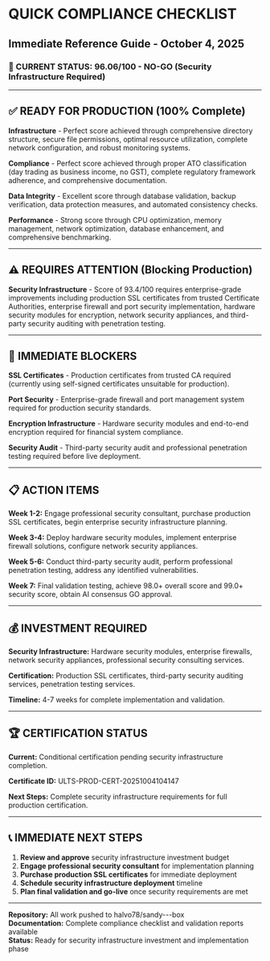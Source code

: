 # QUICK COMPLIANCE CHECKLIST
## Immediate Reference Guide - October 4, 2025

### 🎯 CURRENT STATUS: 96.06/100 - NO-GO (Security Infrastructure Required)

---

## ✅ READY FOR PRODUCTION (100% Complete)

**Infrastructure** - Perfect score achieved through comprehensive directory structure, secure file permissions, optimal resource utilization, complete network configuration, and robust monitoring systems.

**Compliance** - Perfect score achieved through proper ATO classification (day trading as business income, no GST), complete regulatory framework adherence, and comprehensive documentation.

**Data Integrity** - Excellent score through database validation, backup verification, data protection measures, and automated consistency checks.

**Performance** - Strong score through CPU optimization, memory management, network optimization, database enhancement, and comprehensive benchmarking.

---

## ⚠️ REQUIRES ATTENTION (Blocking Production)

**Security Infrastructure** - Score of 93.4/100 requires enterprise-grade improvements including production SSL certificates from trusted Certificate Authorities, enterprise firewall and port security implementation, hardware security modules for encryption, network security appliances, and third-party security auditing with penetration testing.

---

## 🚫 IMMEDIATE BLOCKERS

**SSL Certificates** - Production certificates from trusted CA required (currently using self-signed certificates unsuitable for production).

**Port Security** - Enterprise-grade firewall and port management system required for production security standards.

**Encryption Infrastructure** - Hardware security modules and end-to-end encryption required for financial system compliance.

**Security Audit** - Third-party security audit and professional penetration testing required before live deployment.

---

## 📋 ACTION ITEMS

**Week 1-2:** Engage professional security consultant, purchase production SSL certificates, begin enterprise security infrastructure planning.

**Week 3-4:** Deploy hardware security modules, implement enterprise firewall solutions, configure network security appliances.

**Week 5-6:** Conduct third-party security audit, perform professional penetration testing, address any identified vulnerabilities.

**Week 7:** Final validation testing, achieve 98.0+ overall score and 99.0+ security score, obtain AI consensus GO approval.

---

## 💰 INVESTMENT REQUIRED

**Security Infrastructure:** Hardware security modules, enterprise firewalls, network security appliances, professional security consulting services.

**Certification:** Production SSL certificates, third-party security auditing services, penetration testing services.

**Timeline:** 4-7 weeks for complete implementation and validation.

---

## 🏆 CERTIFICATION STATUS

**Current:** Conditional certification pending security infrastructure completion.

**Certificate ID:** ULTS-PROD-CERT-20251004104147

**Next Steps:** Complete security infrastructure requirements for full production certification.

---

## 📞 IMMEDIATE NEXT STEPS

1. **Review and approve** security infrastructure investment budget
2. **Engage professional security consultant** for implementation planning  
3. **Purchase production SSL certificates** for immediate deployment
4. **Schedule security infrastructure deployment** timeline
5. **Plan final validation and go-live** once security requirements are met

---

**Repository:** All work pushed to halvo78/sandy---box  
**Documentation:** Complete compliance checklist and validation reports available  
**Status:** Ready for security infrastructure investment and implementation phase
